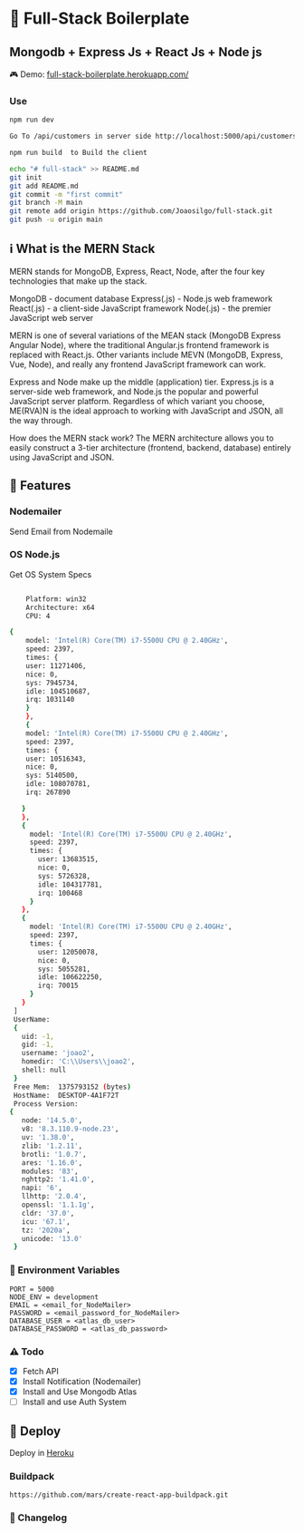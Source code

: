 # 🧱 Full-Stack Boilerplate

## Mongodb + Express Js + React Js + Node js

🎮 Demo: [full-stack-boilerplate.herokuapp.com/](full-stack-boilerplate.herokuapp.com/)

### Use

````bash
npm run dev

Go To /api/customers in server side http://localhost:5000/api/customers

npm run build  to Build the client
````

````bash
echo "# full-stack" >> README.md
git init
git add README.md
git commit -m "first commit"
git branch -M main
git remote add origin https://github.com/Joaosilgo/full-stack.git
git push -u origin main


````

## ℹ️ What is the MERN Stack

MERN stands for MongoDB, Express, React, Node, after the four key technologies that make up the stack.

MongoDB - document database
Express(.js) - Node.js web framework
React(.js) - a client-side JavaScript framework
Node(.js) - the premier JavaScript web server

MERN is one of several variations of the MEAN stack (MongoDB Express Angular Node), where the traditional Angular.js frontend framework is replaced with React.js. Other variants include MEVN (MongoDB, Express, Vue, Node), and really any frontend JavaScript framework can work.

Express and Node make up the middle (application) tier. Express.js is a server-side web framework, and Node.js the popular and powerful JavaScript server platform. Regardless of which variant you choose, ME(RVA)N is the ideal approach to working with JavaScript and JSON, all the way through.

How does the MERN stack work?
The MERN architecture allows you to easily construct a 3-tier architecture (frontend, backend, database) entirely using JavaScript and JSON.

## 🎯 Features

### Nodemailer

Send Email from Nodemaile

### OS Node.js

Get OS System Specs

````bash

    Platform: win32
    Architecture: x64
    CPU: 4

{
    model: 'Intel(R) Core(TM) i7-5500U CPU @ 2.40GHz',
    speed: 2397,
    times: {
    user: 11271406,
    nice: 0,
    sys: 7945734,
    idle: 104510687,
    irq: 1031140
    }
    },
    {
    model: 'Intel(R) Core(TM) i7-5500U CPU @ 2.40GHz',
    speed: 2397,
    times: {
    user: 10516343,
    nice: 0,
    sys: 5140500,
    idle: 108070781,
    irq: 267890

   }
   },
   {
     model: 'Intel(R) Core(TM) i7-5500U CPU @ 2.40GHz',
     speed: 2397,
     times: {
       user: 13683515,
       nice: 0,
       sys: 5726328,
       idle: 104317781,
       irq: 100468
     }
   },
   {
     model: 'Intel(R) Core(TM) i7-5500U CPU @ 2.40GHz',
     speed: 2397,
     times: {
       user: 12050078,
       nice: 0,
       sys: 5055281,
       idle: 106622250,
       irq: 70015
     }
   }
 ]
 UserName:
 {
   uid: -1,
   gid: -1,
   username: 'joao2',
   homedir: 'C:\\Users\\joao2',
   shell: null
 }
 Free Mem:  1375793152 (bytes)
 HostName:  DESKTOP-4A1F72T
 Process Version:
{
   node: '14.5.0',
   v8: '8.3.110.9-node.23',
   uv: '1.38.0',
   zlib: '1.2.11',
   brotli: '1.0.7',
   ares: '1.16.0',
   modules: '83',
   nghttp2: '1.41.0',
   napi: '6',
   llhttp: '2.0.4',
   openssl: '1.1.1g',
   cldr: '37.0',
   icu: '67.1',
   tz: '2020a',
   unicode: '13.0'
 }
````

### 📍 Environment Variables

```` .env
PORT = 5000
NODE_ENV = development
EMAIL = <email_for_NodeMailer>
PASSWORD = <email_password_for_NodeMailer>
DATABASE_USER = <atlas_db_user>
DATABASE_PASSWORD = <atlas_db_password>

````

### ⚠ Todo

- [x] Fetch API
- [x] Install Notification (Nodemailer)
- [x] Install and Use Mongodb Atlas
- [ ] Install and use Auth System

## 🚀 Deploy

Deploy in [Heroku](full-stack-boilerplate.herokuapp.com/)

### Buildpack

````link
https://github.com/mars/create-react-app-buildpack.git
````

### 📜 Changelog
